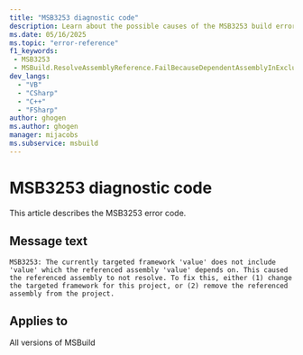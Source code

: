 ```yaml
---
title: "MSB3253 diagnostic code"
description: Learn about the possible causes of the MSB3253 build error, and get troubleshooting tips.
ms.date: 05/16/2025
ms.topic: "error-reference"
f1_keywords:
 - MSB3253
 - MSBuild.ResolveAssemblyReference.FailBecauseDependentAssemblyInExclusionList
dev_langs:
  - "VB"
  - "CSharp"
  - "C++"
  - "FSharp"
author: ghogen
ms.author: ghogen
manager: mijacobs
ms.subservice: msbuild
---
```


# MSB3253 diagnostic code

<!-- :::ErrorDefinitionDescription::: -->
<!-- :::editable-content name="introDescription"::: -->
This article describes the MSB3253 error code.
<!-- :::editable-content-end::: -->

## Message text

<!-- :::editable-content name="messageText"::: -->
`MSB3253: The currently targeted framework 'value' does not include 'value' which the referenced assembly 'value' depends on. This caused the referenced assembly to not resolve. To fix this, either (1) change the targeted framework for this project, or (2) remove the referenced assembly from the project.`
<!-- :::editable-content-end::: -->
<!-- MSB3253: The currently targeted framework "{2}" does not include "{1}" which the referenced assembly "{0}" depends on. This caused the referenced assembly to not resolve. To fix this, either (1) change the targeted framework for this project, or (2) remove the referenced assembly from the project. -->

<!-- :::editable-content name="postOutputDescription"::: -->
<!--
{StrBegin="MSB3253: "}
-->
<!-- :::editable-content-end::: -->
<!-- :::ErrorDefinitionDescription-end::: -->

## Applies to

All versions of MSBuild
